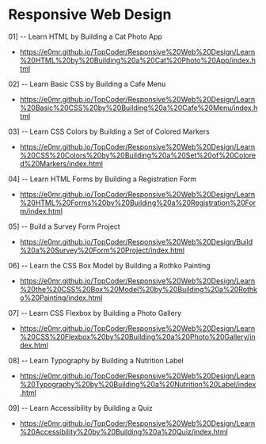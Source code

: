 # Responsive Web Design

01]
-- Learn HTML by Building a Cat Photo App
* https://e0mr.github.io/TopCoder/Responsive%20Web%20Design/Learn%20HTML%20by%20Building%20a%20Cat%20Photo%20App/index.html

02]
-- Learn Basic CSS by Building a Cafe Menu
* https://e0mr.github.io/TopCoder/Responsive%20Web%20Design/Learn%20Basic%20CSS%20by%20Building%20a%20Cafe%20Menu/index.html

03]
-- Learn CSS Colors by Building a Set of Colored Markers
* https://e0mr.github.io/TopCoder/Responsive%20Web%20Design/Learn%20CSS%20Colors%20by%20Building%20a%20Set%20of%20Colored%20Markers/index.html

04]
-- Learn HTML Forms by Building a Registration Form
* https://e0mr.github.io/TopCoder/Responsive%20Web%20Design/Learn%20HTML%20Forms%20by%20Building%20a%20Registration%20Form/index.html

05]
-- Build a Survey Form Project
* https://e0mr.github.io/TopCoder/Responsive%20Web%20Design/Build%20a%20Survey%20Form%20Project/index.html

06]
-- Learn the CSS Box Model by Building a Rothko Painting
* https://e0mr.github.io/TopCoder/Responsive%20Web%20Design/Learn%20the%20CSS%20Box%20Model%20by%20Building%20a%20Rothko%20Painting/index.html

07]
-- Learn CSS Flexbox by Building a Photo Gallery
* https://e0mr.github.io/TopCoder/Responsive%20Web%20Design/Learn%20CSS%20Flexbox%20by%20Building%20a%20Photo%20Gallery/index.html

08]
-- Learn Typography by Building a Nutrition Label
* https://e0mr.github.io/TopCoder/Responsive%20Web%20Design/Learn%20Typography%20by%20Building%20a%20Nutrition%20Label/index.html

09]
-- Learn Accessibility by Building a Quiz
* https://e0mr.github.io/TopCoder/Responsive%20Web%20Design/Learn%20Accessibility%20by%20Building%20a%20Quiz/index.html
